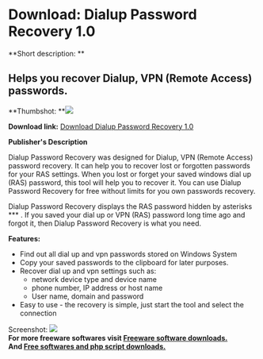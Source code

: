 # Download: Dialup Password Recovery 1.0

**Short description: **

## Helps you recover Dialup, VPN (Remote Access) passwords.

  
**Thumbshot: **![](http://www.freewarefiles.com/screenshot/dialuppassrecover_md.gif)   
  
**Download link:** [Download Dialup Password Recovery 1.0](http://freesoftwares.boysofts.com/Dialup-Password-Recovery_program_31593.html)  
  

**Publisher's Description**  
  

Dialup Password Recovery was designed for Dialup, VPN (Remote Access) password
recovery. It can help you to recover lost or forgotten passwords for your RAS
settings. When you lost or forget your saved windows dial up (RAS) password,
this tool will help you to recover it. You can use Dialup Password Recovery
for free without limits for you own passwords recovery.

Dialup Password Recovery displays the RAS password hidden by asterisks *** .
If you saved your dial up or VPN (RAS) password long time ago and forgot it,
then Dialup Password Recovery is what you need.

**Features:**

  * Find out all dial up and vpn passwords stored on Windows System 
  * Copy your saved passwords to the clipboard for later purposes. 
  * Recover dial up and vpn settings such as: 
    * network device type and device name 
    * phone number, IP address or host name 
    * User name, domain and password 
  * Easy to use - the recovery is simple, just start the tool and select the connection 

  
  
Screenshot: ![](http://www.freewarefiles.com/screenshot/dialuppassrecover.gif)  
**For more freeware softwares visit [Freeware software downloads.](http://freesoftwares.boysofts.com/)**   
**And [Free softwares and php script downloads.](http://www.boysofts.com/)**

